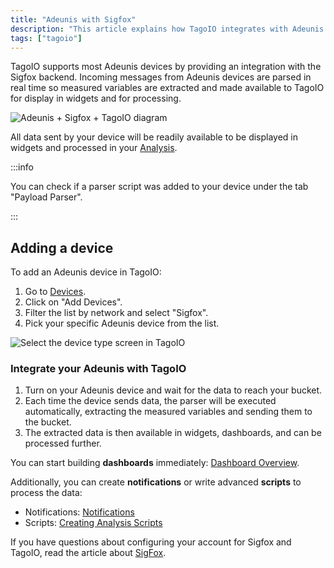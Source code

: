 ```yaml
---
title: "Adeunis with Sigfox"
description: "This article explains how TagoIO integrates with Adeunis devices via the Sigfox backend, how incoming data is parsed and made available for Analysis, and how to add an Adeunis device in TagoIO."
tags: ["tagoio"]
---
```


TagoIO supports most Adeunis devices by providing an integration with the Sigfox
backend. Incoming messages from Adeunis devices are parsed in real time so
measured variables are extracted and made available to TagoIO for display in
widgets and for processing.

![Adeunis + Sigfox + TagoIO diagram](/docs_imagem/tagoio/adeunis-with-sigfox-2.png)

All data sent by your device will be readily available to be displayed in
widgets and processed in your [Analysis](/docs/tagoio/analysis/).

:::info

You can check if a parser script was added to your device under the tab "Payload
Parser".

:::

## Adding a device

To add an Adeunis device in TagoIO:

1. Go to [Devices](https://tago.io/devices).
2. Click on "Add Devices".
3. Filter the list by network and select "Sigfox".
4. Pick your specific Adeunis device from the list.

![Select the device type screen in TagoIO](/docs_imagem/tagoio/adeunis-with-sigfox-2.png)

### Integrate your Adeunis with TagoIO

1. Turn on your Adeunis device and wait for the data to reach your bucket.
2. Each time the device sends data, the parser will be executed automatically,
   extracting the measured variables and sending them to the bucket.
3. The extracted data is then available in widgets, dashboards, and can be
   processed further.

You can start building **dashboards** immediately:
[Dashboard Overview](/docs/tagoio/dashboards/).

Additionally, you can create **notifications** or write advanced **scripts** to
process the data:

- Notifications: [Notifications](/docs/tagoio/actions/)
- Scripts:
  [Creating Analysis Scripts](/docs/tagoio/analysis/creating-analysis.md)

If you have questions about configuring your account for Sigfox and TagoIO, read
the article about [SigFox](/docs/tagoio/integrations/networks/sigfox/sigfox.md).
